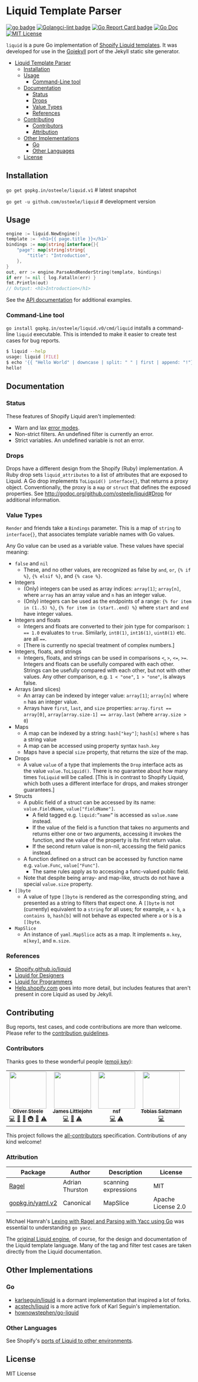 # Liquid Template Parser

[![go badge][go-svg]][go-url]
[![Golangci-lint badge][golangci-lint-svg]][golangci-lint-url]
[![Go Report Card badge][go-report-card-svg]][go-report-card-url]
[![Go Doc][godoc-svg]][godoc-url]
[![MIT License][license-svg]][license-url]

`liquid` is a pure Go implementation of [Shopify Liquid
templates](https://shopify.github.io/liquid). It was developed for use in the
[Gojekyll](https://github.com/osteele/gojekyll) port of the Jekyll static site
generator.

<!-- TOC -->

- [Liquid Template Parser](#liquid-template-parser)
  - [Installation](#installation)
  - [Usage](#usage)
    - [Command-Line tool](#command-line-tool)
  - [Documentation](#documentation)
    - [Status](#status)
    - [Drops](#drops)
    - [Value Types](#value-types)
    - [References](#references)
  - [Contributing](#contributing)
    - [Contributors](#contributors)
    - [Attribution](#attribution)
  - [Other Implementations](#other-implementations)
    - [Go](#go)
    - [Other Languages](#other-languages)
  - [License](#license)

<!-- /TOC -->

## Installation

`go get gopkg.in/osteele/liquid.v1` # latest snapshot

`go get -u github.com/osteele/liquid` # development version

## Usage

```go
engine := liquid.NewEngine()
template := `<h1>{{ page.title }}</h1>`
bindings := map[string]interface{}{
    "page": map[string]string{
        "title": "Introduction",
    },
}
out, err := engine.ParseAndRenderString(template, bindings)
if err != nil { log.Fatalln(err) }
fmt.Println(out)
// Output: <h1>Introduction</h1>
```

See the [API documentation][godoc-url] for additional examples.

### Command-Line tool

`go install gopkg.in/osteele/liquid.v0/cmd/liquid` installs a command-line
`liquid` executable. This is intended to make it easier to create test cases for
bug reports.

```bash
$ liquid --help
usage: liquid [FILE]
$ echo '{{ "Hello World" | downcase | split: " " | first | append: "!"}}' | liquid
hello!
```

## Documentation

### Status

These features of Shopify Liquid aren't implemented:

- Warn and lax [error modes](https://github.com/shopify/liquid#error-modes).
- Non-strict filters. An undefined filter is currently an error.
- Strict variables. An undefined variable is not an error.

### Drops

Drops have a different design from the Shopify (Ruby) implementation. A Ruby
drop sets `liquid_attributes` to a list of attributes that are exposed to
Liquid. A Go drop implements `ToLiquid() interface{}`, that returns a proxy
object. Conventionally, the proxy is a `map` or `struct` that defines the
exposed properties. See <http://godoc.org/github.com/osteele/liquid#Drop> for
additional information.

### Value Types

`Render` and friends take a `Bindings` parameter. This is a map of `string` to
`interface{}`, that associates template variable names with Go values.

Any Go value can be used as a variable value. These values have special meaning:

- `false` and `nil`
  - These, and no other values, are recognized as false by `and`, `or`, `{% if
    %}`, `{% elsif %}`, and `{% case %}`.
- Integers
  - (Only) integers can be used as array indices: `array[1]`; `array[n]`, where
    `array` has an array value and `n` has an integer value.
  - (Only) integers can be used as the endpoints of a range: `{% for item in
    (1..5) %}`, `{% for item in (start..end) %}` where `start` and `end` have
    integer values.
- Integers and floats
  - Integers and floats are converted to their join type for comparison: `1 ==
    1.0` evaluates to `true`.  Similarly, `int8(1)`, `int16(1)`, `uint8(1)` etc.
    are all `==`.
  - [There is currently no special treatment of complex numbers.]
- Integers, floats, and strings
  - Integers, floats, and strings can be used in comparisons `<`, `>`, `<=`,
    `>=`. Integers and floats can be usefully compared with each other. Strings
    can be usefully compared with each other, but not with other values. Any
    other comparison, e.g. `1 < "one"`, `1 > "one"`, is always false.
- Arrays (and slices)
  - An array can be indexed by integer value: `array[1]`; `array[n]` where `n`
    has an integer value.
  - Arrays have `first`, `last`, and `size` properties: `array.first ==
    array[0]`, `array[array.size-1] == array.last` (where `array.size > 0`)
- Maps
  - A map can be indexed by a string: `hash["key"]`; `hash[s]` where `s` has a
    string value
  - A map can be accessed using property syntax `hash.key`
  - Maps have a special `size` property, that returns the size of the map.
- Drops
  - A value `value` of a type that implements the `Drop` interface acts as the
    value `value.ToLiquid()`. There is no guarantee about how many times
    `ToLiquid` will be called. [This is in contrast to Shopify Liquid, which
    both uses a different interface for drops, and makes stronger guarantees.]
- Structs
  - A public field of a struct can be accessed by its name: `value.FieldName`, `value["fieldName"]`.
    - A field tagged e.g. `liquid:”name”` is accessed as `value.name` instead.
    - If the value of the field is a function that takes no arguments and
      returns either one or two arguments, accessing it invokes the function,
      and the value of the property is its first return value.
    - If the second return value is non-nil, accessing the field panics instead.
  - A function defined on a struct can be accessed by function name e.g.
    `value.Func`, `value["Func"]`.
    - The same rules apply as to accessing a func-valued public field.
  - Note that despite being array- and map-like, structs do not have a special
    `value.size` property.
- `[]byte`
  - A value of type `[]byte` is rendered as the corresponding string, and
    presented as a string to filters that expect one. A `[]byte` is not
    (currently) equivalent to a `string` for all uses; for example, `a < b`, `a
    contains b`, `hash[b]` will not behave as expected where `a` or `b` is a
    `[]byte`.
- `MapSlice`
  - An instance of `yaml.MapSlice` acts as a map. It implements `m.key`,
    `m[key]`, and `m.size`.

### References

- [Shopify.github.io/liquid](https://shopify.github.io/liquid)
- [Liquid for Designers](https://github.com/Shopify/liquid/wiki/Liquid-for-Designers)
- [Liquid for Programmers](https://github.com/Shopify/liquid/wiki/Liquid-for-Programmers)
- [Help.shopify.com](https://help.shopify.com/themes/liquid) goes into more
  detail, but includes features that aren't present in core Liquid as used by
  Jekyll.

## Contributing

Bug reports, test cases, and code contributions are more than welcome.
Please refer to the [contribution guidelines](./CONTRIBUTING.md).

### Contributors

Thanks goes to these wonderful people ([emoji key](https://github.com/kentcdodds/all-contributors#emoji-key)):

<!-- ALL-CONTRIBUTORS-LIST:START - Do not remove or modify this section -->
<!-- prettier-ignore-start -->
<!-- markdownlint-disable -->
<table>
  <tr>
    <td align="center"><a href="https://osteele.com/"><img src="https://avatars2.githubusercontent.com/u/674?v=4?s=100" width="100px;" alt=""/><br /><sub><b>Oliver Steele</b></sub></a><br /><a href="https://github.com/osteele/liquid/commits?author=osteele" title="Code">💻</a> <a href="https://github.com/osteele/liquid/commits?author=osteele" title="Documentation">📖</a> <a href="#ideas-osteele" title="Ideas, Planning, & Feedback">🤔</a> <a href="#infra-osteele" title="Infrastructure (Hosting, Build-Tools, etc)">🚇</a> <a href="https://github.com/osteele/liquid/pulls?q=is%3Apr+reviewed-by%3Aosteele" title="Reviewed Pull Requests">👀</a> <a href="https://github.com/osteele/liquid/commits?author=osteele" title="Tests">⚠️</a></td>
    <td align="center"><a href="https://github.com/thessem"><img src="https://avatars0.githubusercontent.com/u/973593?v=4?s=100" width="100px;" alt=""/><br /><sub><b>James Littlejohn</b></sub></a><br /><a href="https://github.com/osteele/liquid/commits?author=thessem" title="Code">💻</a> <a href="https://github.com/osteele/liquid/commits?author=thessem" title="Documentation">📖</a> <a href="https://github.com/osteele/liquid/commits?author=thessem" title="Tests">⚠️</a></td>
    <td align="center"><a href="http://nosmileface.ru"><img src="https://avatars2.githubusercontent.com/u/12567?v=4?s=100" width="100px;" alt=""/><br /><sub><b>nsf</b></sub></a><br /><a href="https://github.com/osteele/liquid/commits?author=nsf" title="Code">💻</a> <a href="https://github.com/osteele/liquid/commits?author=nsf" title="Tests">⚠️</a></td>
    <td align="center"><a href="https://tobias.salzmann.berlin/"><img src="https://avatars.githubusercontent.com/u/796084?v=4?s=100" width="100px;" alt=""/><br /><sub><b>Tobias Salzmann</b></sub></a><br /><a href="https://github.com/osteele/liquid/commits?author=Eun" title="Code">💻</a></td>
  </tr>
</table>

<!-- markdownlint-restore -->
<!-- prettier-ignore-end -->

<!-- ALL-CONTRIBUTORS-LIST:END -->

This project follows the
[all-contributors](https://github.com/kentcdodds/all-contributors)
specification. Contributions of any kind welcome!

### Attribution

| Package                                             | Author          | Description          | License            |
|-----------------------------------------------------|-----------------|----------------------|--------------------|
| [Ragel](http://www.colm.net/open-source/ragel/)     | Adrian Thurston | scanning expressions | MIT                |
| [gopkg.in/yaml.v2](https://github.com/go-yaml/yaml) | Canonical       | MapSlice             | Apache License 2.0 |

Michael Hamrah's [Lexing with Ragel and Parsing with Yacc using
Go](https://medium.com/@mhamrah/lexing-with-ragel-and-parsing-with-yacc-using-go-81e50475f88f)
was essential to understanding `go yacc`.

The [original Liquid engine](https://shopify.github.io/liquid), of course, for
the design and documentation of the Liquid template language. Many of the tag
and filter test cases are taken directly from the Liquid documentation.

## Other Implementations

### Go

- [karlseguin/liquid](https://github.com/karlseguin/liquid) is a dormant
  implementation that inspired a lot of forks.
- [acstech/liquid](https://github.com/acstech/liquid) is a more active fork of
  Karl Seguin's implementation.
- [hownowstephen/go-liquid](https://github.com/hownowstephen/go-liquid)

### Other Languages

 See Shopify's [ports of Liquid to other environments](https://github.com/Shopify/liquid/wiki/Ports-of-Liquid-to-other-environments).

## License

MIT License

[coveralls-url]: https://coveralls.io/r/osteele/liquid?branch=master
[coveralls-svg]: https://img.shields.io/coveralls/osteele/liquid.svg?branch=master

[go-url]: https://github.com/osteele/liquid/actions?query=workflow%3A%22Build+and+Test%22
[go-svg]: https://github.com/osteele/liquid/actions/workflows/go.yml/badge.svg

[golangci-lint-url]: https://github.com/osteele/liquid/actions?query=workflow%3Agolangci-lint
[golangci-lint-svg]: https://github.com/osteele/liquid/actions/workflows/golangci-lint.yml/badge.svg

[godoc-url]: https://godoc.org/github.com/osteele/liquid
[godoc-svg]: https://godoc.org/github.com/osteele/liquid?status.svg

[license-url]: https://github.com/osteele/liquid/blob/master/LICENSE
[license-svg]: https://img.shields.io/badge/license-MIT-blue.svg

[go-report-card-url]: https://goreportcard.com/report/github.com/osteele/liquid
[go-report-card-svg]: https://goreportcard.com/badge/github.com/osteele/liquid
